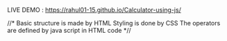 LIVE DEMO :  https://rahul01-15.github.io/Calculator-using-js/

 //* Basic structure is made by HTML
Styling is done by CSS
The operators are defined by java script in HTML code *//

